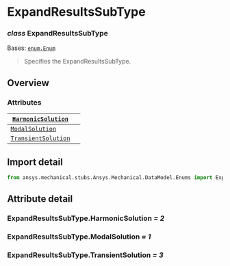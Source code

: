 # ExpandResultsSubType

### *class* ExpandResultsSubType

Bases: [`enum.Enum`](https://docs.python.org/3/library/enum.html#enum.Enum)

> Specifies the ExpandResultsSubType.

> <!-- !! processed by numpydoc !! -->

## Overview

### Attributes

| [`HarmonicSolution`](#ExpandResultsSubType.HarmonicSolution)   |    |
|----------------------------------------------------------------|----|
| [`ModalSolution`](#ExpandResultsSubType.ModalSolution)         |    |
| [`TransientSolution`](#ExpandResultsSubType.TransientSolution) |    |

## Import detail

```python
from ansys.mechanical.stubs.Ansys.Mechanical.DataModel.Enums import ExpandResultsSubType
```

## Attribute detail

### ExpandResultsSubType.HarmonicSolution *= 2*

### ExpandResultsSubType.ModalSolution *= 1*

### ExpandResultsSubType.TransientSolution *= 3*
